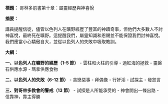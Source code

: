 **標題：** 哥林多前書第十章：屬靈經歷與神喜悅

**摘要：**

講員提醒信徒，儘管以色列人在曠野經歷了豐富的神蹟奇事，但他們大多數人不討神喜悅，最終死在曠野。這提醒我們，屬靈知識和恩賜並不能保證我們討神喜悅。我們應當小心驕傲自大，並從以色列人的失敗中吸取教訓。

**大綱：**

**一、以色列人在曠野的經歷（1-5 節）**
    - 雲柱和火柱的引導
    - 過紅海的拯救
    - 靈磐石供應水源
    - 瑪拿供應食物

**二、以色列人的失敗（6-12 節）**
    - 貪戀惡事
    - 拜偶像
    - 行奸淫
    - 試探主
    - 發怨言

**三、對哥林多教會的警戒（13 節）**
    - 試探是人所能承受的
    - 神會開出一條出路
    - 信靠神，靠主得勝
